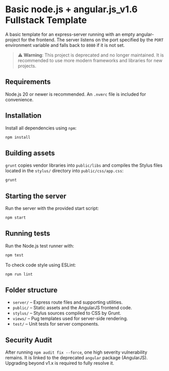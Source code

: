 # Basic node.js + angular.js_v1.6 Fullstack Template
A basic template for an express-server running with an empty angular-project for the frontend.
The server listens on the port specified by the `PORT` environment variable and falls back to `8080` if it is not set.

> ⚠️ **Warning**: This project is deprecated and no longer maintained. It is recommended to use more modern frameworks and libraries for new projects.

## Requirements
Node.js 20 or newer is recommended. An `.nvmrc` file is included for convenience.

## Installation
Install all dependencies using `npm`:

```bash
npm install
```

## Building assets
`grunt` copies vendor libraries into `public/libs` and compiles the Stylus files located in the `stylus/` directory into `public/css/app.css`:
```bash
grunt
```

## Starting the server
Run the server with the provided start script:
```bash
npm start
```

## Running tests
Run the Node.js test runner with:
```bash
npm test
```

To check code style using ESLint:
```bash
npm run lint
```

## Folder structure
- `server/` – Express route files and supporting utilities.
- `public/` – Static assets and the AngularJS frontend code.
- `stylus/` – Stylus sources compiled to CSS by Grunt.
- `views/` – Pug templates used for server-side rendering.
- `test/` – Unit tests for server components.

## Security Audit
After running `npm audit fix --force`, one high severity vulnerability remains. It is linked to the deprecated `angular` package (AngularJS). Upgrading beyond v1.x is required to fully resolve it.
